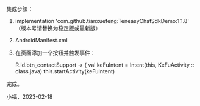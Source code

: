 集成步骤：

1. implementation 'com.github.tianxuefeng:TeneasyChatSdkDemo:1.1.8' （版本号请替换为稳定版或最新版）

2. AndroidManifest.xml

 <activity android:name="com.teneasy.chatuisdk.ui.main.KeFuActivity"  android:exported="true"> </activity>
       

3. 在页面添加一个按钮并触发事件：

    R.id.btn_contactSupport -> {
                val keFuIntent = Intent(this, KeFuActivity :: class.java)
                this.startActivity(keFuIntent)

完成。

小福，2023-02-18
